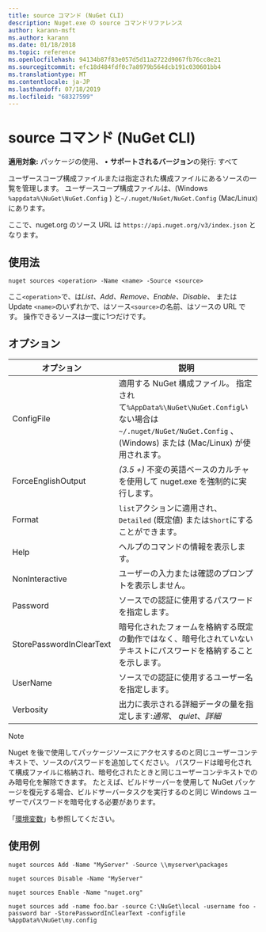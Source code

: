 ```yaml
---
title: source コマンド (NuGet CLI)
description: Nuget.exe の source コマンドリファレンス
author: karann-msft
ms.author: karann
ms.date: 01/18/2018
ms.topic: reference
ms.openlocfilehash: 94134b87f83e057d5d11a2722d9067fb76cc8e21
ms.sourcegitcommit: efc18d484fdf0c7a8979b564dcb191c030601bb4
ms.translationtype: MT
ms.contentlocale: ja-JP
ms.lasthandoff: 07/18/2019
ms.locfileid: "68327599"
---
```

# <a name="sources-command-nuget-cli"></a>source コマンド (NuGet CLI)

**適用対象:** パッケージの使用、 &bullet; **サポートされるバージョン**の発行: すべて

ユーザースコープ構成ファイルまたは指定された構成ファイルにあるソースの一覧を管理します。 ユーザースコープ構成ファイルは、(Windows `%appdata%\NuGet\NuGet.Config` ) と`~/.nuget/NuGet/NuGet.Config` (Mac/Linux) にあります。

ここで、nuget.org のソース URL は `https://api.nuget.org/v3/index.json` となります。

## <a name="usage"></a>使用法

```cli
nuget sources <operation> -Name <name> -Source <source>
```

ここ`<operation>`で、は*List、Add、Remove、Enable、Disable、* または Update `<name>`のいずれかで、はソース`<source>`の名前、はソースの URL です。 操作できるソースは一度に1つだけです。

## <a name="options"></a>オプション

| オプション | 説明 |
| --- | --- |
| ConfigFile | 適用する NuGet 構成ファイル。 指定されて`%AppData%\NuGet\NuGet.Config`いない場合は`~/.nuget/NuGet/NuGet.Config` 、(Windows) または (Mac/Linux) が使用されます。|
| ForceEnglishOutput | *(3.5 +)* 不変の英語ベースのカルチャを使用して nuget.exe を強制的に実行します。 |
| Format | `list`アクションに適用され、 `Detailed` (既定値) または`Short`にすることができます。 |
| Help | ヘルプのコマンドの情報を表示します。 |
| NonInteractive | ユーザーの入力または確認のプロンプトを表示しません。 |
| Password | ソースでの認証に使用するパスワードを指定します。 |
| StorePasswordInClearText | 暗号化されたフォームを格納する既定の動作ではなく、暗号化されていないテキストにパスワードを格納することを示します。 |
| UserName | ソースでの認証に使用するユーザー名を指定します。 |
| Verbosity | 出力に表示される詳細データの量を指定します:*通常*、 *quiet*、*詳細* |

> [!Note]
> Nuget を後で使用してパッケージソースにアクセスするのと同じユーザーコンテキストで、ソースのパスワードを追加してください。 パスワードは暗号化されて構成ファイルに格納され、暗号化されたときと同じユーザーコンテキストでのみ暗号化を解除できます。 たとえば、ビルドサーバーを使用して NuGet パッケージを復元する場合、ビルドサーバータスクを実行するのと同じ Windows ユーザーでパスワードを暗号化する必要があります。

「[環境変数](cli-ref-environment-variables.md)」も参照してください。

## <a name="examples"></a>使用例

```cli
nuget sources Add -Name "MyServer" -Source \\myserver\packages

nuget sources Disable -Name "MyServer"

nuget sources Enable -Name "nuget.org"

nuget sources add -name foo.bar -source C:\NuGet\local -username foo -password bar -StorePasswordInClearText -configfile %AppData%\NuGet\my.config
```
